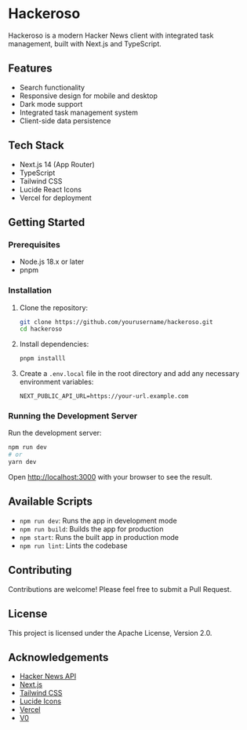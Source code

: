 # Hackeroso

Hackeroso is a modern Hacker News client with integrated task management, built with Next.js and TypeScript.

## Features

- Search functionality
- Responsive design for mobile and desktop
- Dark mode support
- Integrated task management system
- Client-side data persistence

## Tech Stack

- Next.js 14 (App Router)
- TypeScript
- Tailwind CSS
- Lucide React Icons
- Vercel for deployment

## Getting Started

### Prerequisites

- Node.js 18.x or later
- pnpm

### Installation

1. Clone the repository:

   ```bash
   git clone https://github.com/yourusername/hackeroso.git
   cd hackeroso
   ```

2. Install dependencies:

   ```bash
   pnpm installl
   ```

3. Create a `.env.local` file in the root directory and add any necessary environment variables:

   ```
   NEXT_PUBLIC_API_URL=https://your-url.example.com
   ```

### Running the Development Server

Run the development server:

```bash
npm run dev
# or
yarn dev
```

Open [http://localhost:3000](http://localhost:3000) with your browser to see the result.


## Available Scripts

- `npm run dev`: Runs the app in development mode
- `npm run build`: Builds the app for production
- `npm start`: Runs the built app in production mode
- `npm run lint`: Lints the codebase

## Contributing

Contributions are welcome! Please feel free to submit a Pull Request.

## License

This project is licensed under the Apache License, Version 2.0.

## Acknowledgements

- [Hacker News API](https://github.com/HackerNews/API)
- [Next.js](https://nextjs.org/)
- [Tailwind CSS](https://tailwindcss.com/)
- [Lucide Icons](https://lucide.dev/)
- [Vercel](https://vercel.com/)
- [V0](https://v0.dev/)



